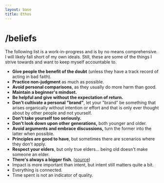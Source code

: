 ```yaml
---
layout: base
title: Ethos
---
```


# /beliefs

The following list is a work-in-progress and is by no means comprehensive. I will likely fall short of my own ideals. Still, these are some of the things I strive towards and want to keep myself accountable to.

- **Give people the benefit of the doubt** (unless they have a track record of acting in bad faith). 
- **Practice non-judgment** as much as possible.
- **Avoid personal comparisons**, as they usually do more harm than good.
- **Maintain a beginner's mindset.** 
- **Be helpful and give without the expectation of return.**
- **Don't cultivate a personal "brand"**, let your "brand" be something that arises organically without intention or effort and that is only ever thought about by other people and not yourself.
- **Don't take yourself too seriously.**
- **Don't look down upon other generations,** both younger and older.
- **Avoid arguments and embrace discussions,** turn the former into the latter when possible.
- **Principles are good to have**, but sometimes there are scenarios where they don't apply.
- **Respect your elders**, but only true elders... being old doesn't make someone an elder.
- **There's always a bigger fish**. ([source](https://www.youtube.com/watch?v=bjQRTFX1Lp4))
- Impact is more important than intent, but intent still matters quite a bit.
- Everything is connected.
- Time spent is not an indicator of quality.